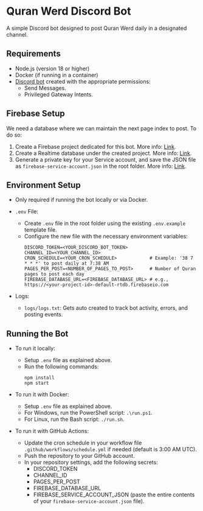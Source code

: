 
# Quran Werd Discord Bot

A simple Discord bot designed to post Quran Werd daily in a designated channel.

## Requirements

- Node.js (version 18 or higher)
- Docker (if running in a container)
- [Discord bot](https://discord.com/developers/applications) created with the appropriate permissions:
   - Send Messages.
   - Privileged Gateway Intents.

## Firebase Setup
We need a database where we can maintain the next page index to post. To do so:
1. Create a Firebase project dedicated for this bot. More info: [Link](https://firebase.google.com/docs/web/setup).
2. Create a Realtime database under the created project. More info: [Link](https://firebase.google.com/docs/database/web/start).
3. Generate a private key for your Service account, and save the JSON file as `firebase-service-account.json` in the root folder. More info: [Link](https://firebase.google.com/docs/admin/setup).

## Environment Setup

- Only required if running the bot locally or via Docker.
- `.env` File:

   - Create `.env` file in the root folder using the existing `.env.example` template file.
   - Configure the new file with the necessary environment variables:
     ```
     DISCORD_TOKEN=<YOUR_DISCORD_BOT_TOKEN>
     CHANNEL_ID=<YOUR_CHANNEL_ID>
     CRON_SCHEDULE=<YOUR_CRON_SCHEDULE>            # Example: '38 7 * * *' to post daily at 7:38 AM
     PAGES_PER_POST=<NUMBER_OF_PAGES_TO_POST>      # Number of Quran pages to post each day
     FIREBASE_DATABASE_URL=<FIREBASE_DATABASE_URL> # e.g., https://<your-project-id>-default-rtdb.firebaseio.com
     ```
- Logs:
   - `logs/logs.txt`: Gets auto created to track bot activity, errors, and posting events.

## Running the Bot

- To run it locally:
   - Setup `.env` file as explained above.
   - Run the following commands:
     ```
     npm install
     npm start
     ```

- To run it with Docker:
   - Setup `.env` file as explained above.
   - For Windows, run the PowerShell script: `.\run.ps1`.
   - For Linux, run the Bash script: `./run.sh`.

- To run it with GitHub Actions:
   - Update the cron schedule in your workflow file `.github/workflows/schedule.yml` if needed (default is 3:00 AM UTC).
   - Push the repository to your GitHub account.
   - In your repository settings, add the following secrets:
     - DISCORD_TOKEN
     - CHANNEL_ID
     - PAGES_PER_POST
     - FIREBASE_DATABASE_URL
     - FIREBASE_SERVICE_ACCOUNT_JSON (paste the entire contents of your `firebase-service-account.json` file).
